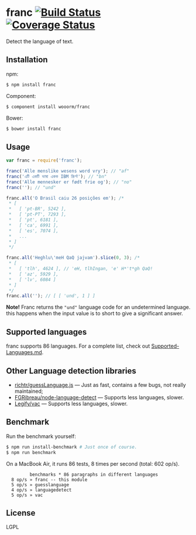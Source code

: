 # franc [![Build Status](https://travis-ci.org/wooorm/franc.svg?branch=master)](https://travis-ci.org/wooorm/franc) [![Coverage Status](https://img.shields.io/coveralls/wooorm/franc.svg)](https://coveralls.io/r/wooorm/franc?branch=master)

Detect the language of text.

## Installation

npm:
```sh
$ npm install franc
```

Component:
```sh
$ component install wooorm/franc
```

Bower:
```sh
$ bower install franc
```

## Usage

```js
var franc = require('franc');

franc('Alle menslike wesens word vry'); // "af"
franc('এটি একটি ভাষা একক IBM স্ক্রিপ্ট'); // "bn"
franc('Alle mennesker er født frie og'); // "no"
franc(''); // "und"

franc.all('O Brasil caiu 26 posições em'); /*
 * [
 *   [ 'pt-BR', 5242 ],
 *   [ 'pt-PT', 7293 ],
 *   [ 'pt', 6181 ],
 *   [ 'ca', 6991 ],
 *   [ 'es', 7074 ],
 *   ...
 * ]
 */

franc.all('Heghlu\'meH QaQ jajvam').slice(0, 3); /*
 * [
 *   [ 'tlh', 4624 ], // 'eH, tlhIngan, 'e' H*'t*gh QaQ!
 *   [ 'az', 5929 ],
 *   [ 'lv', 6084 ]
 * ]
 */
franc.all(''); // [ [ 'und', 1 ] ]
```

**Note!** Franc returns the `"und"` language code for an undetermined language. this happens when the input value is to short to give a significant answer.

## Supported languages

franc supports 86 languages. For a complete list, check out [Supported-Languages.md](Supported-Languages.md).

## Other Language detection libraries

- [richtr/guessLanguage.js](https://github.com/richtr/guessLanguage.js) — Just as fast, contains a few bugs, not really maintained;
- [FGRibreau/node-language-detect](https://github.com/FGRibreau/node-language-detect) — Supports less languages, slower.
- [Legify/vac](https://github.com/FGRibreau/Legify/vac) — Supports less languages, slower.

## Benchmark

Run the benchmark yourself:

```sh
$ npm run install-benchmark # Just once of course.
$ npm run benchmark
```

On a MacBook Air, it runs 86 tests, 8 times per second (total: 602 op/s).

```
         benchmarks * 86 paragraphs in different languages
  8 op/s » franc -- this module
  5 op/s » guesslanguage
  4 op/s » languagedetect
  5 op/s » vac
```

## License

  LGPL
